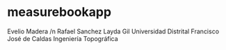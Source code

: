 # measurebookapp

Evelio Madera /n
Rafael Sanchez
Layda Gil
Universidad Distrital Francisco José de Caldas
Ingeniería Topográfica
